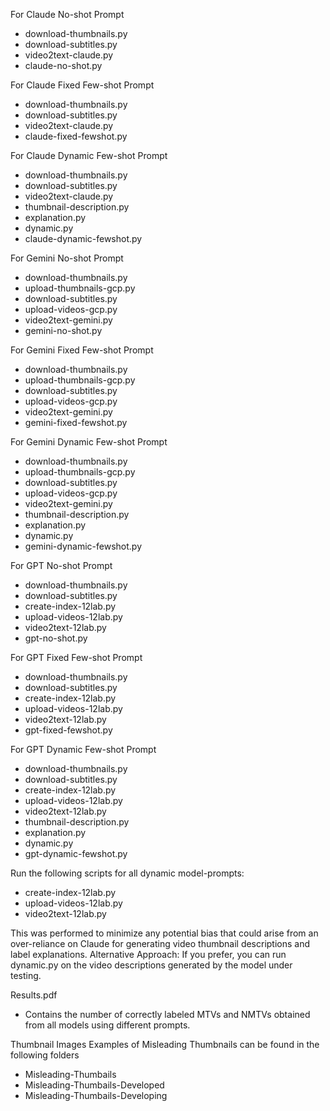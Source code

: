 For Claude No-shot Prompt
- download-thumbnails.py
- download-subtitles.py
- video2text-claude.py
- claude-no-shot.py


For Claude Fixed Few-shot Prompt
- download-thumbnails.py
- download-subtitles.py
- video2text-claude.py
- claude-fixed-fewshot.py


For Claude Dynamic Few-shot Prompt
- download-thumbnails.py
- download-subtitles.py
- video2text-claude.py
- thumbnail-description.py
- explanation.py
- dynamic.py
- claude-dynamic-fewshot.py


For Gemini No-shot Prompt
- download-thumbnails.py
- upload-thumbnails-gcp.py
- download-subtitles.py
- upload-videos-gcp.py
- video2text-gemini.py
- gemini-no-shot.py


For Gemini Fixed Few-shot Prompt
- download-thumbnails.py
- upload-thumbnails-gcp.py
- download-subtitles.py
- upload-videos-gcp.py
- video2text-gemini.py
- gemini-fixed-fewshot.py


For Gemini Dynamic Few-shot Prompt
- download-thumbnails.py
- upload-thumbnails-gcp.py
- download-subtitles.py
- upload-videos-gcp.py
- video2text-gemini.py
- thumbnail-description.py
- explanation.py
- dynamic.py
- gemini-dynamic-fewshot.py


For GPT No-shot Prompt
- download-thumbnails.py
- download-subtitles.py
- create-index-12lab.py
- upload-videos-12lab.py
- video2text-12lab.py
- gpt-no-shot.py

  
For GPT Fixed Few-shot Prompt
- download-thumbnails.py
- download-subtitles.py
- create-index-12lab.py
- upload-videos-12lab.py
- video2text-12lab.py
- gpt-fixed-fewshot.py

  
For GPT Dynamic Few-shot Prompt
- download-thumbnails.py
- download-subtitles.py
- create-index-12lab.py
- upload-videos-12lab.py
- video2text-12lab.py
- thumbnail-description.py
- explanation.py
- dynamic.py
- gpt-dynamic-fewshot.py

Run the following scripts for all dynamic model-prompts:
- create-index-12lab.py
- upload-videos-12lab.py
- video2text-12lab.py

This was performed to minimize any potential bias that could arise from an over-reliance on Claude for generating video thumbnail descriptions and label explanations.
Alternative Approach: If you prefer, you can run dynamic.py on the video descriptions generated by the model under testing.

Results.pdf
- Contains the number of correctly labeled MTVs and NMTVs obtained from all models using different prompts.

Thumbnail Images
Examples of Misleading Thumbnails can be found in the following folders
- Misleading-Thumbails
- Misleading-Thumbails-Developed
- Misleading-Thumbails-Developing

